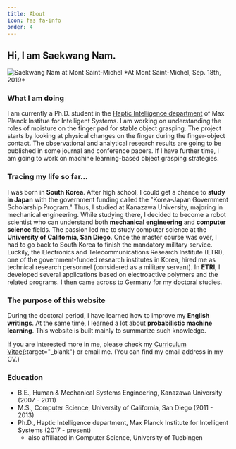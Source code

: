 ```yaml
---
title: About
icon: fas fa-info
order: 4
---
```


## Hi, I am Saekwang Nam.
<img src="https://s-nam.github.io/assets/img/posts/Mont_Saint_Michel_20190918.jpeg"  alt="Saekwang Nam at Mont Saint-Michel"/>
*At Mont Saint-Michel, Sep. 18th, 2019*

### What I am doing
I am currently a Ph.D. student in the [Haptic Intelligence department](https://hi.is.mpg.de) of Max Planck Institue for Intelligent Systems. I am working on understanding the roles of moisture on the finger pad for stable object grasping. The project starts by looking at physical changes on the finger during the finger-object contact. The observational and analytical research results are going to be published in some journal and conference papers. If I have further time, I am going to work on machine learning-based object grasping strategies.

### Tracing my life so far...
I was born in **South Korea**. After high school, I could get a chance to **study in Japan** with the government funding called the "Korea-Japan Government Scholarship Program." Thus, I studied at Kanazawa University, majoring in mechanical engineering. While studying there, I decided to become a robot scientist who can understand both **mechanical engineering** and **computer science** fields. The passion led me to study computer science at the **University of California, San Diego**. Once the master course was over, I had to go back to South Korea to finish the mandatory military service. Luckily, the Electronics and Telecommunications Research Institute (ETRI), one of the government-funded research institutes in Korea, hired me as technical research personnel (considered as a military servant). In **ETRI**, I developed several applications based on electroactive polymers and the related programs. I then came across to Germany for my doctoral studies.

### The purpose of this website
During the doctoral period, I have learned how to improve my **English writings**. At the same time, I learned a lot about **probabilistic machine learning**. This website is built mainly to summarize such knowledge.

If you are interested more in me, please check my [Curriculum Vitae](https://drive.google.com/file/d/1T2HGFkbEMj-8mrKEbD-Sb4E1lfdt05K-/view?usp=sharing){:target="_blank"} or email me. (You can find my email address in my CV.)

### Education
- B.E., Human & Mechanical Systems Engineering, Kanazawa University (2007 - 2011)
- M.S., Computer Science, University of California, San Diego (2011 - 2013)
- Ph.D., Haptic Intelligence department, Max Planck Institute for Intelligent Systems (2017 - present)
    - also affiliated in Computer Science, University of Tuebingen
